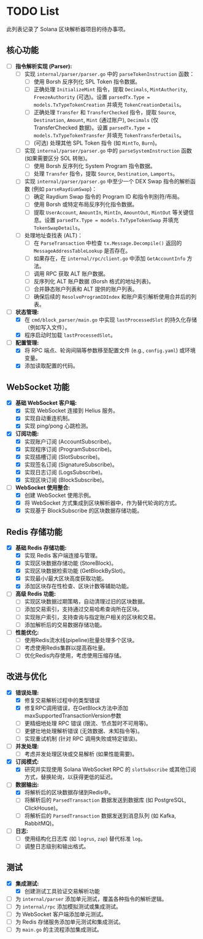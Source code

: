 # TODO List

此列表记录了 Solana 区块解析器项目的待办事项。

## 核心功能

- [ ] **指令解析实现 (Parser):**
    - [ ] 实现 `internal/parser/parser.go` 中的 `parseTokenInstruction` 函数：
        - [ ] 使用 Borsh 反序列化 SPL Token 指令数据。
        - [ ] 正确处理 `InitializeMint` 指令，提取 `Decimals`, `MintAuthority`, `FreezeAuthority` (可选)。设置 `parsedTx.Type = models.TxTypeTokenCreation` 并填充 `TokenCreationDetails`。
        - [ ] 正确处理 `Transfer` 和 `TransferChecked` 指令，提取 `Source`, `Destination`, `Amount`, `Mint` (通过账户), `Decimals` (仅 TransferChecked 数据)。设置 `parsedTx.Type = models.TxTypeTokenTransfer` 并填充 `TokenTransferDetails`。
        - [ ] (可选) 处理其他 SPL Token 指令 (如 `MintTo`, `Burn`)。
    - [ ] 实现 `internal/parser/parser.go` 中的 `parseSystemInstruction` 函数 (如果需要区分 SOL 转账)。
        - [ ] 使用 Borsh 反序列化 System Program 指令数据。
        - [ ] 处理 `Transfer` 指令，提取 `Source`, `Destination`, `Lamports`。
    - [ ] 实现 `internal/parser/parser.go` 中至少一个 DEX Swap 指令的解析函数 (例如 `parseRaydiumSwap`)：
        - [ ] 确定 Raydium Swap 指令的 Program ID 和指令判别符/布局。
        - [ ] 使用 Borsh 或特定布局反序列化指令数据。
        - [ ] 提取 `UserAccount`, `AmountIn`, `MintIn`, `AmountOut`, `MintOut` 等关键信息。设置 `parsedTx.Type = models.TxTypeTokenSwap` 并填充 `TokenSwapDetails`。
    - [ ] 处理地址查找表 (ALT)：
        - [ ] 在 `ParseTransaction` 中检查 `tx.Message.Decompile()` 返回的 `MessageAddressTableLookup` 是否存在。
        - [ ] 如果存在，在 `internal/rpc/client.go` 中添加 `GetAccountInfo` 方法。
        - [ ] 调用 RPC 获取 ALT 账户数据。
        - [ ] 反序列化 ALT 账户数据 (Borsh 格式的地址列表)。
        - [ ] 合并静态账户列表和 ALT 提供的账户列表。
        - [ ] 确保后续的 `ResolveProgramIDIndex` 和账户索引解析使用合并后的列表。

- [ ] **状态管理:**
    - [x] 在 `cmd/block_parser/main.go` 中实现 `lastProcessedSlot` 的持久化存储（例如写入文件）。
    - [x] 程序启动时加载 `lastProcessedSlot`。

- [ ] **配置管理:**
    - [x] 将 RPC 端点、轮询间隔等参数移至配置文件 (e.g., `config.yaml`) 或环境变量。
    - [x] 添加读取配置的代码。

## WebSocket 功能

- [x] **基础 WebSocket 客户端:**
    - [x] 实现 WebSocket 连接到 Helius 服务。
    - [x] 实现自动重连机制。
    - [x] 实现 ping/pong 心跳检测。

- [x] **订阅功能:**
    - [x] 实现账户订阅 (AccountSubscribe)。
    - [x] 实现程序订阅 (ProgramSubscribe)。
    - [x] 实现插槽订阅 (SlotSubscribe)。
    - [x] 实现签名订阅 (SignatureSubscribe)。
    - [x] 实现日志订阅 (LogsSubscribe)。
    - [x] 实现区块订阅 (BlockSubscribe)。

- [ ] **WebSocket 使用整合:**
    - [x] 创建 WebSocket 使用示例。
    - [x] 将 WebSocket 方式集成到区块解析器中，作为替代轮询的方式。
    - [x] 实现基于 BlockSubscribe 的区块数据存储功能。

## Redis 存储功能

- [x] **基础 Redis 存储功能:**
    - [x] 实现 Redis 客户端连接与管理。
    - [x] 实现区块数据存储功能 (StoreBlock)。
    - [x] 实现区块数据检索功能 (GetBlockBySlot)。
    - [x] 实现最小/最大区块高度获取功能。
    - [x] 添加区块存在性检查、区块计数等辅助功能。

- [ ] **高级 Redis 功能:**
    - [ ] 实现区块数据过期策略，自动清理过旧的区块数据。
    - [ ] 添加交易索引，支持通过交易哈希查询所在区块。
    - [ ] 实现账户索引，支持查询与指定账户相关的区块和交易。
    - [ ] 添加解析后的交易数据存储功能。

- [ ] **性能优化:**
    - [ ] 使用Redis流水线(pipeline)批量处理多个区块。
    - [ ] 考虑使用Redis集群以提高吞吐量。
    - [ ] 优化Redis内存使用，考虑使用压缩存储。

## 改进与优化

- [x] **错误处理:**
    - [x] 修复交易解析过程中的类型错误
    - [x] 修复RPC调用错误，在GetBlock方法中添加maxSupportedTransactionVersion参数
    - [ ] 更精细地处理 RPC 错误 (限流、节点暂时不可用等)。
    - [ ] 更健壮地处理解析错误 (无效数据、未知指令等)。
    - [ ] 实现重试机制 (针对 RPC 调用失败或特定错误)。
- [ ] **并发处理:**
    - [ ] 考虑并发处理区块或交易解析 (如果性能需要)。
- [x] **订阅模式:**
    - [x] 研究并实现使用 Solana WebSocket RPC 的 `slotSubscribe` 或其他订阅方式，替换轮询，以获得更低的延迟。
- [ ] **数据输出:**
    - [x] 将解析后的区块数据存储到Redis中。
    - [ ] 将解析后的 `ParsedTransaction` 数据发送到数据库 (如 PostgreSQL, ClickHouse)。
    - [ ] 将解析后的 `ParsedTransaction` 数据发送到消息队列 (如 Kafka, RabbitMQ)。
- [ ] **日志:**
    - [ ] 使用结构化日志库 (如 `logrus`, `zap`) 替代标准 `log`。
    - [ ] 调整日志级别和输出格式。

## 测试

- [x] **集成测试:**
    - [x] 创建测试工具验证交易解析功能
- [ ] 为 `internal/parser` 添加单元测试，覆盖各种指令的解析逻辑。
- [ ] 为 `internal/rpc` 添加模拟测试或集成测试。
- [ ] 为 WebSocket 客户端添加单元测试。
- [ ] 为 Redis 存储服务添加单元测试和集成测试。
- [ ] 为 `main.go` 的主流程添加集成测试。 